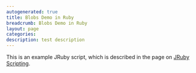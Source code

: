 ```yaml
---
autogenerated: true
title: Blobs Demo in Ruby
breadcrumb: Blobs Demo in Ruby
layout: page
categories: 
description: test description
---
```


This is an example JRuby script, which is described in the page on [JRuby Scripting](JRuby_Scripting#Converting_ImageJ_Macros_to_JRuby ).
